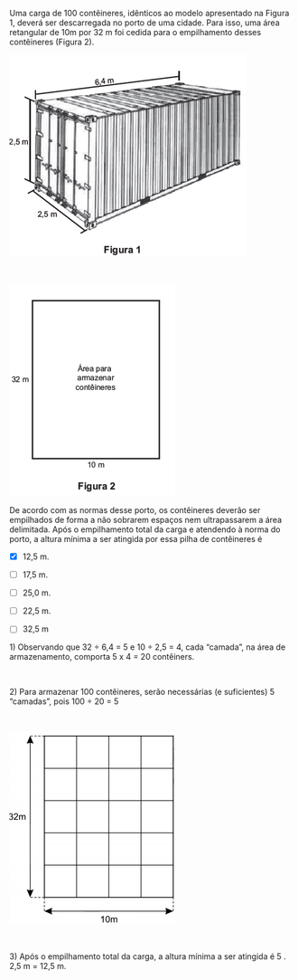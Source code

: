 

Uma carga de 100 contêineres, idênticos ao modelo apresentado na Figura 1, deverá ser descarregada no porto de uma cidade. Para isso, uma área retangular de 10m por 32 m foi cedida para o empilhamento desses contêineres (Figura 2).

![](e96c01c0-5007-c906-2052-3525d00140e5.png)

 

![](fb23156e-3be3-155c-2c7c-679c81425012.png)

De acordo com as normas desse porto, os contêineres deverão ser empilhados de forma a não sobrarem espaços nem ultrapassarem a área delimitada. Após o empilhamento total da carga e atendendo à norma do porto, a altura mínima a ser atingida por essa pilha de contêineres é



- [x] 12,5 m.
- [ ] 17,5 m.
- [ ] 25,0 m.
- [ ] 22,5 m.
- [ ] 32,5 m


1\) Observando que 32 ÷ 6,4 = 5 e 10 $\div$ 2,5 = 4, cada “camada”, na área de armazenamento, comporta 5 x 4 = 20 contêiners.

 

2\) Para armazenar 100 contêineres, serão necessárias (e suficientes) 5 “camadas”, pois 100 $\div$ 20 = 5

 

![](f41e909a-06ae-09c4-a28a-696fae513235.png)

 

3\) Após o empilhamento total da carga, a altura mínima a ser atingida é 5 . 2,5 m = 12,5 m.

        